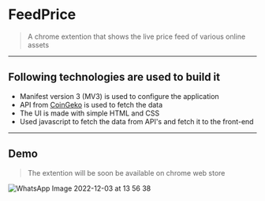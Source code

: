 # FeedPrice

> A chrome extention that shows the live price feed of various online assets

---

## Following technologies are used to build  it

* Manifest version 3 (MV3) is used to configure the application
* API from [CoinGeko](https://www.coingecko.com/)  is used to fetch the data
* The UI is made with simple HTML and CSS
* Used javascript to fetch the data from API's and fetch it to the front-end

---

## Demo

> The extention will be soon be available on chrome web store

![WhatsApp Image 2022-12-03 at 13 56 38](https://user-images.githubusercontent.com/79448312/205432438-b8ed0cb1-0edf-4e67-87c2-4691e784607a.jpg)




